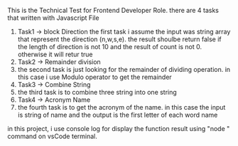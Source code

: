This is the Technical Test for Frontend Developer Role. there are 4 tasks that written with Javascript File
1. Task1 -> block Direction
   the first task i assume the input was string array that represent the direction (n,w,s,e). the result shoulbe return false if the length of direction is not 10 and the result of count is not 0. otherwise it will retur true
3. Task2 -> Remainder division
4. the second task is just looking for the remainder of dividing operation. in this case i use Modulo operator to get the remainder
5. Task3 -> Combine String
6. the third task is to combine three string into one string
7. Task4 -> Acronym Name
8. the fourth task is to get the acronym of the name. in this case the input is string of name and the output is the first letter of each word name

in this project, i use console log for display the function result using "node <file name.js>" command on vsCode terminal.
